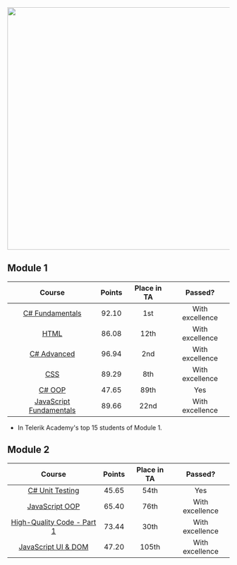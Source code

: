 <img src="https://s23.postimg.org/3smim7p23/wwwww.png" width="550"/>

## Module 1
|                          Course                       |    Points   | Place in TA |     Passed?     |
|:-----------------------------------------------------:|:-----------:|:-----------:|:---------------:|
|           [C# Fundamentals](/01.%20C%23%20Fundamentals)        |    92.10    |     1st     | With excellence |
|                       [HTML](/01.%20HTML)                   |    86.08    |     12th    | With excellence |
|               [C# Advanced](/02.%20C%23%20Advanced)           |    96.94    |      2nd    | With excellence |
|                       [CSS](/02.%20CSS)                     |    89.29    |     8th     | With excellence |
|                   [C# OOP](03.%20C%23%20OOP)                |    47.65    |     89th    |       Yes       |
| [JavaScript Fundamentals](/03.%20JavaScript%20Fundamentals) |    89.66    |     22nd    | With excellence |
 * In Telerik Academy's top 15 students of Module 1.

## Module 2
|                                       Course                                 |    Points   | Place in TA |      Passed?     |
|:----------------------------------------------------------------------------:|:-----------:|:-----------:|:----------------:|
|                    [C# Unit Testing](/04.%20C%23%20Unit%20Testing)                     |    45.65    |     54th    |        Yes       |
|                    [JavaScript OOP](/04.%20JavaScript%20OOP)                      |    65.40    |     76th    |  With excellence |
|        [High-Quality Code - Part 1](/05.%20High%20Quality%20Code%20-%20Part%201)           | 73.44 | 30th |    With excellence   |                                  
|                [JavaScript UI & DOM](/05.%20JavaScript%20UI%20%26%20DOM)                 | 47.20 | 105th |     With excellence   |


<!--# Homework


## C# #

###  I. C# Fundamentals
<h6>October 2016</h6>

1. [Introduction to Programming](/01. C%23 Fundamentals/01. Introduction to Programming) 
* [Data Types and Variables](/01. C%23 Fundamentals/02. Data Types and Variables)
* [Operators and Expressions](/01. C%23 Fundamentals/03. Operators and Expressions)
* [Console IO](/01. C%23 Fundamentals/04. Console In and Out)
* [Conditional Statements](/01. C%23 Fundamentals/05. Conditional Statements)
* [Loops](/01. C%23 Fundamentals/06. Loops)
* [Arrays](/01. C%23 Fundamentals/07. Arrays)

### II. C# Advanced 
<h6>November 2016</h6>

1. Arrays Homework
* [Multidimensional Arrays] (/02. C%23 Advanced/02. Multidimensional Arrays)
* [Methods] (/02. C%23 Advanced/03. Methods)
* [Numeral Systems] (/02. C%23 Advanced/04. Numeral Systems)
* [Using Classes and Objects] (/02. C%23 Advanced/05. Using Classes and Objects)
* [Strings and Text Processing] (/02. C%23 Advanced/06. Strings and Text Processing)
* [Exception Handling] (/02. C%23 Advanced/07. Exception Handling)

### III. C# OOP
<h6>December 2016</h6>

1. [Defining Classes - Part 1](/03. C%23 OOP/01. Defining Classes - Part 1)
* [Defining Classes - Part 2](/03. C%23 OOP/02. Defining Classes - Part 2)
* [Extension Methods, Delegates, Lambda, LINQ](/03. C%23 OOP/03. Extension Methods, Delegates, Lambda, LINQ)
* [OOP Principles - Part 1](/03. C%23 OOP/04. OOP Principles - Part 1)
* [OOP Principles - Part 2](/03. C%23 OOP/05. OOP Principles - Part 2)
* Common Type System

### IV. C# Unit Testing
<h6>January 2017</h6>

1. [Unit Testing](/04. Unit Testing/01. Unit Testing)

### V. High-Quality Code - Part 1

1. [Code Formatting](/05. High-Quality Code - Part 1/02. Code Formatting)

## HTML
<h6>October 2016</h6>

1. [HTML Fundamentals](01. HTML/01. HTML Fundamentals)
* [HTML Tables](01. HTML/02. HTML Tables)
* [HTML Forms and Frames](01. HTML/03. HTML Forms and Frames)

## CSS
<h6>November 2016</h6>

1. [CSS Overview](02. CSS/01. CSS Overview)
* [CSS Presentation](02. CSS/02. CSS Presentation)
* [CSS Layout](02. CSS/02. CSS Layout)

## JavaScript

### I. JavaScript Fundamentals
<h6>December 2016</h6>

1. Data Types and Variables
* Operators and Expressions
* Conditional Statements
* [Operators and Expressions](03. JavaScript Fundamentals/04. Operators and Expressions)
* [Conditional Statements](03. JavaScript Fundamentals/05. Conditional Statements)
* [Loops](03. JavaScript Fundamentals/06. Loops)
* [Arrays](03. JavaScript Fundamentals/07. Arrays)
* [Functions](03. JavaScript Fundamentals/08. Functions)
* Using Objects
* Strings
* Array Methods
* Regular Expressions

### II. JavaScript OOP
<h6>January 2017</h6>

* [Workshops](/04. JavaScript OOP/Workshops)    

1. [Functions and Function Expressions](/04. JavaScript OOP/01. Functions and Function Expressions)
* [Closures and Scope](/04. JavaScript OOP/02. Closures and Scope)
* [Modules and Patterns](/04. JavaScript OOP/03. Modules and Patterns)

### III. JavaScript UI & DOM

1. [DOM Operations](05. JavaScript UI & DOM/06. DOM Operations)
* [Event Model](05. JavaScript UI & DOM/07. Event Model)
